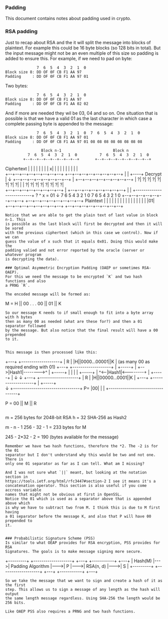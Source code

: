 ### Padding
This document contains notes about padding used in crypto.

### RSA padding
Just to recap about RSA and the it will split the message into blocks of
plaintext. For example this could be 16 byte blocks (so 128 bits in total).
But the input message might not be an even multiple of this size so padding is
added to ensure this.
For example, if we need to pad on byte:
```
              7  6  5  4  3  2  1  0
Block size 8: DD OF 0F CB F1 AA 97
Padding     : DD OF 0F CB F1 AA 97 01
```
Two bytes:
```
              7  6  5  4  3  2  1  0
Block size 8: DD OF 0F CB F1 AA 97
Padding     : DD OF 0F CB F1 AA 02 02
```
And if more are needed they wil be 03, 04 and so on. One situation that is
possible is that we have a valid 01 as the last character in which case a
complete passing byte is appended to the message:
```
              7  6  5  4  3  2  1  0  7  6  5  4  3  2  1  0
Block size 8: DD OF 0F CB F1 AA 97 01
Padding     : DD OF 0F CB F1 AA 97 01 08 08 08 08 08 08 08 08
```
                    Block n-1                       Block n
              7  6  5  4  3  2  1  0          7  6  5  4  3  2  1  0
            +--+--+--+--+--+--+--+--+       +--+--+--+--+--+--+--+--+
Ciphertext  |  |  |  |  |  |  |  | x|       |  |  |  |  |  |  |  |  |   
            +--+--+--+--+--+--+--+--+       +--+--+--+--+--+--+--+--+
                                   |                    |
                                   +----+                 Decrypt
                                        |               ↓ 
            +--+--+--+--+--+--+--+--+   |   +--+--+--+--+--+--+--+--+
            | ?| ?| ?| ?| ?| ?| ?| ?|   |   | ?| ?| ?| ?| ?| ?| ?| ?|   
            +--+--+--+--+--+--+--+--+   |   +--+--+--+--+--+--+--+--+
                                        |                          |
                                        +--------------------------+ ? ^ x = 01
                                                                   ↓
              7  6  5  4  3  2  1  0          7  6  5  4  3  2  1  0
            +--+--+--+--+--+--+--+--+       +--+--+--+--+--+--+--+--+
Plaintext   |  |  |  |  |  |  |  |  |       |  |  |  |  |  |  |  |01|   
            +--+--+--+--+--+--+--+--+       +--+--+--+--+--+--+--+--+

```
Notice that we are able to get the plain text of last value in block n-1. This
is possible as the last block will first be decrypted and then it will be xored
with the previous ciphertext (which in this case we control). Now if we can
guess the value of x such that it equals 0x01. Doing this would make the
padding valied and not error reported by the oracle (server or whatever program
is decrypting the data).

### Optimal Asymmetric Encryption Padding (OAEP or sometimes RSA-OAEP).
For this we need the message to be encrypted `K` and two hash functions and also
a PRNG `R`.

The encoded message will be formed as:
```
M = H || 00 . . . 00 || 01 || K
```
So our message K needs to if small enough to fit into a byte array with h bytes
then as many 00 as needed (what are these for?) and then a 01 separator followed
by the message. But also notice that the final result will have a 00 prepended
to it.


This message is then processed like this:
```
   +---+        +-------------------+
   | R |        |H||0000...00001||K |   (as many 00 as required ending with 01)
   +---+        +-------------------+
     |   +-----+         |
     +-->|Hash1|-------->^
     |   +-----+         |
     |                   |
     |   +-----+         |
     ^<--|Hash1|<--------+
     |   +-----+         |
     ↓                   ↓
   +---+        +-------------------+
   | R |        |H||00000...0001||K |
   +---+        +-------------------+
     |
     +-----+    
           ↓
   +---------------------------------+
P= |00|      |                       |
   +---------------------------------+

P = 00 || M || R
```

```
m = 256 bytes for 2048-bit RSA
h = 32 SHA-256 as Hash2

m - n - 1
256 - 32 - 1 = 233 bytes for M

245 - 2*32 - 2 = 190 (bytes available for the message)
```
Remember we have two hash functions, therefore the *2. The -2 is for the 01
separator but I don't understand why this would be two and not one. There is
only one 01 separator as far as I can tell. What am I missing?

And I was not sure what `||` meant, but looking at the notation section in
https://tools.ietf.org/html/rfc3447#section-2 I see it means it's a
concatenation operator. This section is also useful if you come accross variable
names that might not be obvious at first in OpenSSL. 
Notice the 01 which is used as a separator above that is appended above which
is why we have to subtract two from M. I think this is due to M first having
a 01 separator before the message K, and also that P will have 00 prepended to
it.


### Probabilistic Signature Scheme (PSS)
Is similar to what OEAP provides for RSA encryption, PSS provides for RSA
Signatures. The goals is to make message signing more secure.

```
+---------+    +-------------------+    +---+    +-----------+    +---+
| Hash(M) |--->| Padding Algorithm |--->| P |--->| RSA(n, d) |--->| S |
+---------+    +-------------------+    +---+    +-----------+    +---+
```
So we take the message that we want to sign and create a hash of it as the first
step. This allows us to sign a message of any length as the hash will output
the same length message regardless. Using SHA-256 the length would be 256 bits.

Like OAEP PSS also requires a PRNG and two hash functions. 




